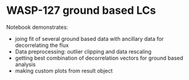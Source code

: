 # WASP-127 ground based LCs

Notebook demonstrates:

- joing fit of several ground based data with ancillary data for decorrelating the flux
- Data preprocessing: outlier clipping and data rescaling
- getting best combination of decorrelation vectors for ground based analysis
- making custom plots from result object

